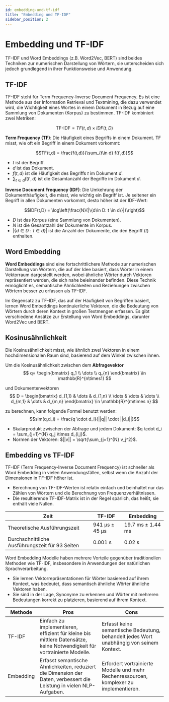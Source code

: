 ```yaml
---
id: embedding-und-tf-idf
title: "Embedding und TF-IDF"
sidebar_position: 2
---
```


# Embedding und TF-IDF

TF-IDF und Word Embeddings (z.B. Word2Vec, BERT) sind beides Techniken zur numerischen Darstellung von Wörtern, sie unterscheiden sich jedoch grundlegend in ihrer Funktionsweise und Anwendung.

## TF-IDF

TF-IDF steht für Term Frequency-Inverse Document Frequency. Es ist eine Methode aus der Information Retrieval und Textmining, die dazu verwendet wird, die Wichtigkeit eines Wortes in einem Dokument in Bezug auf eine Sammlung von Dokumenten (Korpus) zu bestimmen. TF-IDF kombiniert zwei Metriken:

$$\text{TF-IDF} = TF(t,d) \times IDF(t,D)$$

**Term Frequency (TF)**: Die Häufigkeit eines Begriffs in einem Dokument. TF misst, wie oft ein Begriff in einem Dokument vorkommt:

$$TF(t,d) = \frac{f(t,d)}{\sum_{t\in d} f(t',d)}$$

- $t$ ist der Begriff.
- $d$ ist das Dokument.
- $f(t,d)$ ist die Häufigkeit des Begriffs $t$ im Dokument $d$.
- $\sum_{t\in d} f(t',d)$ ist die Gesamtanzahl der Begriffe im Dokument $d$.

**Inverse Document Frequency (IDF)**: Die Umkehrung der Dokumenthäufigkeit, die misst, wie wichtig ein Begriff ist. Je seltener ein Begriff in allen Dokumenten vorkommt, desto höher ist der IDF-Wert:

$$IDF(t,D) = \log\left(\frac{N}{|\{d\in D: t \in d\}|}\right)$$

- $D$ ist das Korpus (eine Sammlung von Dokumenten).
- $N$ ist die Gesamtzahl der Dokumente im Korpus.
- $|\{d\in D: t \in d\}|$ ist die Anzahl der Dokumente, die den Begriff ($t$) enthalten.

## Word Embedding

**Word Embeddings** sind eine fortschrittlichere Methode zur numerischen Darstellung von Wörtern, die auf der Idee basiert, dass Wörter in einem Vektorraum dargestellt werden, wobei ähnliche Wörter durch Vektoren repräsentiert werden, die sich nahe beieinander befinden. Diese Technik ermöglicht es, semantische Ähnlichkeiten und Beziehungen zwischen Wörtern besser zu erfassen als TF-IDF.

Im Gegensatz zu TF-IDF, das auf der Häufigkeit von Begriffen basiert, lernen Word Embeddings kontinuierliche Vektoren, die die Bedeutung von Wörtern durch deren Kontext in großen Textmengen erfassen. Es gibt verschiedene Ansätze zur Erstellung von Word Embeddings, darunter Word2Vec und BERT.

## Kosinusähnlichkeit

Die Kosinusähnlichkeit misst, wie ähnlich zwei Vektoren in einem hochdimensionalen Raum sind, basierend auf dem Winkel zwischen ihnen.

Um die Kosinusähnlichkeit zwischen dem **Abfragevektor** $$ q= \begin{bmatrix}
q_1 \\
\dots \\
q_{n}
\end{bmatrix} \in \mathbb{R}^{n\times1} $$ 

und Dokumentenvektoren $$ D = \begin{bmatrix}
d_{1,1} & \dots & d_{1,n}  \\
\dots & \dots & \dots \\
d_{m,1} & \dots & d_{m,n}
\end{bmatrix} \in \mathbb{R}^{m\times n} $$ 

zu berechnen, kann folgende Formel benutzt werden: $$sim(q,d_i) = \frac{q \cdot d_i}{||q|| \cdot ||d_i||}$$

- Skalarprodukt zwischen der Abfrage und jedem Dokument: $q \cdot d_i = \sum_{j=1}^{N} q_j \times d_{i,j}$.
- Normen der Vektoren: $||v|| = \sqrt{\sum_{j=1}^{N} v_j^2}$.

## Embedding vs TF-IDF

TF-IDF (Term Frequency-Inverse Document Frequency) ist schneller als Word Embedding in vielen Anwendungsfällen, selbst wenn die Anzahl der Dimensionen in TF-IDF höher ist.

- Berechnung von TF-IDF-Werten ist relativ einfach und beinhaltet nur das Zählen von Wörtern und die Berechnung von Frequenzverhältnissen.
- Die resultierende TF-IDF-Matrix ist in der Regel spärlich, das heißt, sie enthält viele Nullen.

| Zeit                                        | TF-IDF          | Embedding          |
|---------------------------------------------|------------------|--------------------|
| Theoretische Ausführungszeit                | 941 µs ± 45 µs  | 19.7 ms ± 1.44 ms  |
| Durchschnittliche Ausführungszeit für 93 Seiten | 0.001 s         | 0.02 s             |

Word Embedding Modelle haben mehrere Vorteile gegenüber traditionellen Methoden wie TF-IDF, insbesondere in Anwendungen der natürlichen Sprachverarbeitung.

- Sie lernen Vektorrepräsentationen für Wörter basierend auf ihrem Kontext, was bedeutet, dass semantisch ähnliche Wörter ähnliche Vektoren haben.
- Sie sind in der Lage, Synonyme zu erkennen und Wörter mit mehreren Bedeutungen korrekt zu platzieren, basierend auf ihrem Kontext.

| Methode   | Pros                                                               | Cons                                                        |
|-----------|--------------------------------------------------------------------|-------------------------------------------------------------|
| TF-IDF    | Einfach zu implementieren, effizient für kleine bis mittlere Datensätze, keine Notwendigkeit für vortrainierte Modelle. | Erfasst keine semantische Bedeutung, behandelt jedes Wort unabhängig von seinem Kontext. |
| Embedding | Erfasst semantische Ähnlichkeiten, reduziert die Dimension der Daten, verbessert die Leistung in vielen NLP-Aufgaben. | Erfordert vortrainierte Modelle und mehr Rechenressourcen, komplexer zu implementieren. |